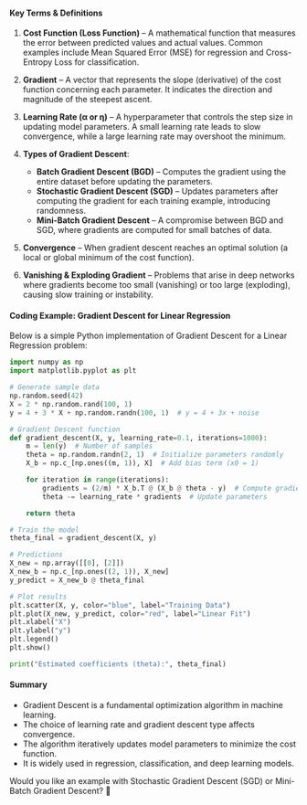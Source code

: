 #### **Key Terms & Definitions**  

1. **Cost Function (Loss Function)** – A mathematical function that measures the error between predicted values and actual values. Common examples include Mean Squared Error (MSE) for regression and Cross-Entropy Loss for classification.  

2. **Gradient** – A vector that represents the slope (derivative) of the cost function concerning each parameter. It indicates the direction and magnitude of the steepest ascent.  

3. **Learning Rate (α or η)** – A hyperparameter that controls the step size in updating model parameters. A small learning rate leads to slow convergence, while a large learning rate may overshoot the minimum.  

4. **Types of Gradient Descent**:  
   - **Batch Gradient Descent (BGD)** – Computes the gradient using the entire dataset before updating the parameters.  
   - **Stochastic Gradient Descent (SGD)** – Updates parameters after computing the gradient for each training example, introducing randomness.  
   - **Mini-Batch Gradient Descent** – A compromise between BGD and SGD, where gradients are computed for small batches of data.  

5. **Convergence** – When gradient descent reaches an optimal solution (a local or global minimum of the cost function).  

6. **Vanishing & Exploding Gradient** – Problems that arise in deep networks where gradients become too small (vanishing) or too large (exploding), causing slow training or instability.  

#### **Coding Example: Gradient Descent for Linear Regression**  
Below is a simple Python implementation of Gradient Descent for a Linear Regression problem:  

```python
import numpy as np
import matplotlib.pyplot as plt

# Generate sample data
np.random.seed(42)
X = 2 * np.random.rand(100, 1)
y = 4 + 3 * X + np.random.randn(100, 1)  # y = 4 + 3x + noise

# Gradient Descent function
def gradient_descent(X, y, learning_rate=0.1, iterations=1000):
    m = len(y)  # Number of samples
    theta = np.random.randn(2, 1)  # Initialize parameters randomly
    X_b = np.c_[np.ones((m, 1)), X]  # Add bias term (x0 = 1)

    for iteration in range(iterations):
        gradients = (2/m) * X_b.T @ (X_b @ theta - y)  # Compute gradients
        theta -= learning_rate * gradients  # Update parameters

    return theta

# Train the model
theta_final = gradient_descent(X, y)

# Predictions
X_new = np.array([[0], [2]])
X_new_b = np.c_[np.ones((2, 1)), X_new]
y_predict = X_new_b @ theta_final

# Plot results
plt.scatter(X, y, color="blue", label="Training Data")
plt.plot(X_new, y_predict, color="red", label="Linear Fit")
plt.xlabel("X")
plt.ylabel("y")
plt.legend()
plt.show()

print("Estimated coefficients (theta):", theta_final)
```

#### **Summary**  
- Gradient Descent is a fundamental optimization algorithm in machine learning.  
- The choice of learning rate and gradient descent type affects convergence.  
- The algorithm iteratively updates model parameters to minimize the cost function.  
- It is widely used in regression, classification, and deep learning models.  

Would you like an example with Stochastic Gradient Descent (SGD) or Mini-Batch Gradient Descent? 🚀
